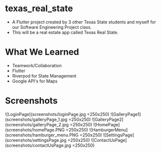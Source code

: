 # texas_real_state
* A Flutter project created by 3 other Texas State students and myself for our Software Engineering Project class.
* This will be a real estate app called Texas Real State.

# What We Learned
* Teamwork/Collaboration
* Flutter
* Riverpod for State Management
* Google API's for Maps

# Screenshots
![LoginPage](screenshots/loginPage.jpg =250x250)
![GalleryPage1](screenshots/galleryPage_1.jpg =250x250)
![GalleryPage2](screenshots/galleryPage_2.jpg =250x250)
![HomePage](screenshots/homePage.PNG =250x250)
![HamburgerMenu](screenshots/hamburger_menu.PNG =250x250)
![SettingsPage](screenshots/settingsPage.jpg =250x250)
![ContactUsPage](screenshots/contactUsPage.jpg =250x250)
